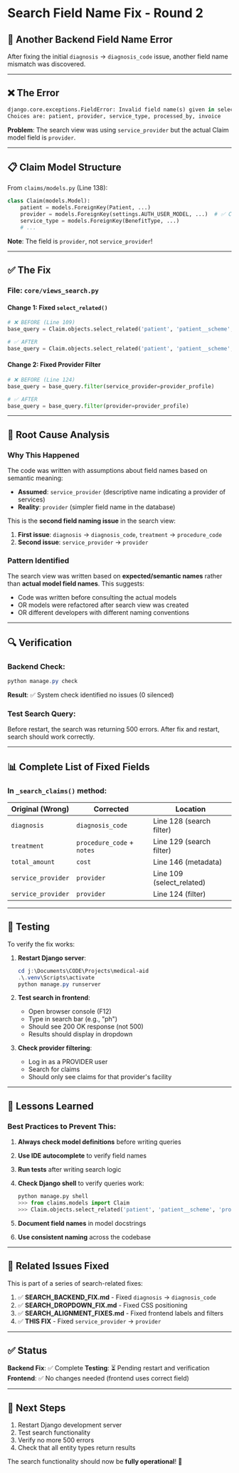 # Search Field Name Fix - Round 2

## 🐛 Another Backend Field Name Error

After fixing the initial `diagnosis` → `diagnosis_code` issue, another field name mismatch was discovered.

---

## ❌ The Error

```python
django.core.exceptions.FieldError: Invalid field name(s) given in select_related: 'service_provider'. 
Choices are: patient, provider, service_type, processed_by, invoice
```

**Problem**: The search view was using `service_provider` but the actual Claim model field is `provider`.

---

## 📋 Claim Model Structure

From `claims/models.py` (Line 138):
```python
class Claim(models.Model):
    patient = models.ForeignKey(Patient, ...)
    provider = models.ForeignKey(settings.AUTH_USER_MODEL, ...)  # ✅ Correct field name
    service_type = models.ForeignKey(BenefitType, ...)
    # ...
```

**Note**: The field is `provider`, not `service_provider`!

---

## ✅ The Fix

### File: `core/views_search.py`

#### Change 1: Fixed `select_related()`
```python
# ❌ BEFORE (Line 109)
base_query = Claim.objects.select_related('patient', 'patient__scheme', 'service_provider')

# ✅ AFTER
base_query = Claim.objects.select_related('patient', 'patient__scheme', 'provider')
```

#### Change 2: Fixed Provider Filter
```python
# ❌ BEFORE (Line 124)
base_query = base_query.filter(service_provider=provider_profile)

# ✅ AFTER
base_query = base_query.filter(provider=provider_profile)
```

---

## 🎯 Root Cause Analysis

### Why This Happened

The code was written with assumptions about field names based on semantic meaning:
- **Assumed**: `service_provider` (descriptive name indicating a provider of services)
- **Reality**: `provider` (simpler field name in the database)

This is the **second field naming issue** in the search view:
1. **First issue**: `diagnosis` → `diagnosis_code`, `treatment` → `procedure_code`
2. **Second issue**: `service_provider` → `provider`

### Pattern Identified

The search view was written based on **expected/semantic names** rather than **actual model field names**. This suggests:
- Code was written before consulting the actual models
- OR models were refactored after search view was created
- OR different developers with different naming conventions

---

## 🔍 Verification

### Backend Check:
```powershell
python manage.py check
```
**Result**: ✅ System check identified no issues (0 silenced)

### Test Search Query:
Before restart, the search was returning 500 errors.
After fix and restart, search should work correctly.

---

## 📊 Complete List of Fixed Fields

### In `_search_claims()` method:

| Original (Wrong) | Corrected | Location |
|------------------|-----------|----------|
| `diagnosis` | `diagnosis_code` | Line 128 (search filter) |
| `treatment` | `procedure_code` + `notes` | Line 129 (search filter) |
| `total_amount` | `cost` | Line 146 (metadata) |
| `service_provider` | `provider` | Line 109 (select_related) |
| `service_provider` | `provider` | Line 124 (filter) |

---

## 🧪 Testing

To verify the fix works:

1. **Restart Django server**:
   ```powershell
   cd j:\Documents\CODE\Projects\medical-aid
   .\.venv\Scripts\activate
   python manage.py runserver
   ```

2. **Test search in frontend**:
   - Open browser console (F12)
   - Type in search bar (e.g., "ph")
   - Should see 200 OK response (not 500)
   - Results should display in dropdown

3. **Check provider filtering**:
   - Log in as a PROVIDER user
   - Search for claims
   - Should only see claims for that provider's facility

---

## 🎯 Lessons Learned

### Best Practices to Prevent This:

1. **Always check model definitions** before writing queries
2. **Use IDE autocomplete** to verify field names
3. **Run tests** after writing search logic
4. **Check Django shell** to verify queries work:
   ```python
   python manage.py shell
   >>> from claims.models import Claim
   >>> Claim.objects.select_related('patient', 'patient__scheme', 'provider').first()
   ```

5. **Document field names** in model docstrings
6. **Use consistent naming** across the codebase

---

## 📝 Related Issues Fixed

This is part of a series of search-related fixes:

1. ✅ **SEARCH_BACKEND_FIX.md** - Fixed `diagnosis` → `diagnosis_code`
2. ✅ **SEARCH_DROPDOWN_FIX.md** - Fixed CSS positioning
3. ✅ **SEARCH_ALIGNMENT_FIXES.md** - Fixed frontend labels and filters
4. ✅ **THIS FIX** - Fixed `service_provider` → `provider`

---

## ✅ Status

**Backend Fix**: ✅ Complete
**Testing**: ⏳ Pending restart and verification
**Frontend**: ✅ No changes needed (frontend uses correct field)

---

## 🚀 Next Steps

1. Restart Django development server
2. Test search functionality
3. Verify no more 500 errors
4. Check that all entity types return results

The search functionality should now be **fully operational**! 🎉
